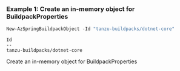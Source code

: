 ### Example 1: Create an in-memory object for BuildpackProperties
```powershell
New-AzSpringBuildpackObject -Id "tanzu-buildpacks/dotnet-core"
```

```output
Id
--
tanzu-buildpacks/dotnet-core
```

Create an in-memory object for BuildpackProperties
